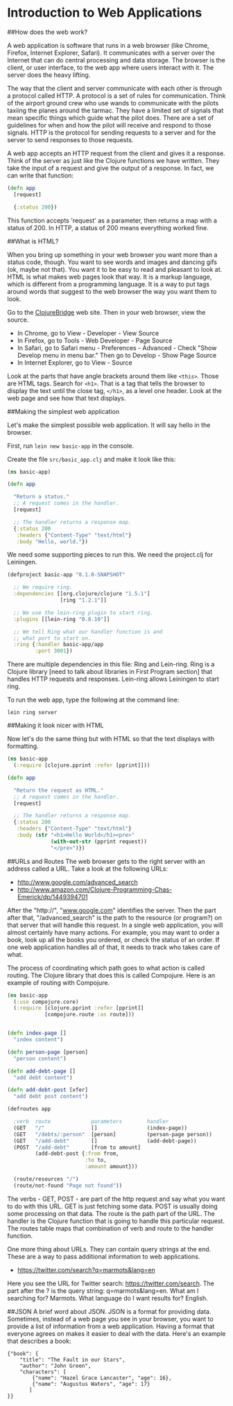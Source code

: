 Introduction to Web Applications
================================

##How does the web work?
    
A web application is software that runs in a web browser (like Chrome, Firefox, Internet Explorer, Safari). It communicates with a server over the Internet that can do central processing and data storage. The browser is the client, or user interface, to the web app where users interact with it. The server does the heavy lifting.

The way that the client and server communicate with each other is through a protocol called HTTP. A protocol is a set of rules for communication. Think of the airport ground crew who use wands to communicate with the pilots taxiing the planes around the tarmac. They have a limited set of signals that mean specific things which guide what the pilot does. There are a set of guidelines for when and how the pilot will receive and respond to those signals. HTTP is the protocol for sending requests to a server and for the server to send responses to those requests. 

A web app accepts an HTTP request from the client and gives it a response. Think of the server as just like the Clojure functions we have written. They take the input of a request and give the output of a response. In fact, we can write that function:

```clj
(defn app
  [request]

  {:status 200})
````
This function accepts 'request' as a parameter, then returns a map with a status of 200. In HTTP, a status of 200 means everything worked fine.
   

##What is HTML?

When you bring up something in your web browser you want more than a status code, though. You want to see words and images and dancing gifs (ok, maybe not that). You want it to be easy to read and pleasant to look at. HTML is what makes web pages look that way. It is a markup language, which is different from a programming language. It is a way to put tags around words that suggest to the web browser the way you want them to look. 

Go to the [ClojureBridge](http://www.clojurebridge.org/) web site. Then in your web browser, view the source.
- In Chrome, go to View - Developer - View Source
- In Firefox, go to Tools - Web Developer - Page Source
- In Safari, go to Safari menu - Preferences - Advanced - Check "Show Develop menu in menu bar." Then go to Develop - Show Page Source
- In Internet Explorer, go to View - Source 

Look at the parts that have angle brackets around them like `<this>`. Those are HTML tags. Search for `<h1>`. That is a tag that tells the browser to display the text until the close tag, `</h1>`, as a level one header. Look at the web page and see how that text displays.


##Making the simplest web application

Let's make the simplest possible web application. It will say hello in the browser.

First, run ```lein new basic-app``` in the console.

Create the file ```src/basic_app.clj``` and make it look like this:

```clj
(ns basic-app)

(defn app

  "Return a status."
  ;; A request comes in the handler.
  [request]

  ;; The handler returns a response map.
  {:status 200
   :headers {"Content-Type" "text/html"}
   :body "Hello, world."})
````

We need some supporting pieces to run this. We need the project.clj for Leiningen.

```clj
(defproject basic-app "0.1.0-SNAPSHOT"

  ;; We require ring.
  :dependencies [[org.clojure/clojure "1.5.1"]
                 [ring "1.2.1"]]

  ;; We use the lein-ring plugin to start ring.
  :plugins [[lein-ring "0.8.10"]]

  ;; We tell Ring what our handler function is and
  ;; what port to start on.
  :ring {:handler basic-app/app
         :port 3001})
````

There are multiple dependencies in this file: Ring and Lein-ring. Ring is a Clojure library [need to talk about libraries in First Program section] that handles HTTP requests and responses. Lein-ring allows Leiningen to start ring.

To run the web app, type the following at the command line:

```
lein ring server
````
 


##Making it look nicer with HTML

Now let's do the same thing but with HTML so that the text displays with formatting.

```clj
(ns basic-app
  (:require [clojure.pprint :refer [pprint]]))

(defn app

  "Return the request as HTML."
  ;; A request comes in the handler.
  [request]

  ;; The handler returns a response map.
  {:status 200
   :headers {"Content-Type" "text/html"}
   :body (str "<h1>Hello World</h1><pre>"
              (with-out-str (pprint request))
              "</pre>")})
````

##URLs and Routes
The web browser gets to the right server with an address called a URL. Take a look at the following URLs:

+ http://www.google.com/advanced_search 
+ http://www.amazon.com/Clojure-Programming-Chas-Emerick/dp/1449394701

After the "http://", "www.google.com" identifies the server. Then the part after that, "/advanced_search" is the path to the resource (or program?) on that server that will handle this request. In a single web application, you will almost certainly have many actions. For example, you may want to order a book, look up all the books you ordered, or check the status of an order. If one web application handles all of that, it needs to track who takes care of what.

The process of coordinating which path goes to what action is called routing. The Clojure library that does this is called Compojure. Here is an example of routing with Compojure.

```clj
(ns basic-app
  (:use compojure.core)
  (:require [clojure.pprint :refer [pprint]]
            [compojure.route :as route]))


(defn index-page []
  "index content")

(defn person-page [person]
  "person content")

(defn add-debt-page []
  "add debt content")

(defn add-debt-post [xfer]
  "add debt post content")

(defroutes app

  ;verb  route             parameters        handler
  (GET   "/"               []                (index-page))
  (GET   "/debts/:person"  [person]          (person-page person))
  (GET   "/add-debt"       []                (add-debt-page))
  (POST  "/add-debt"       [from to amount]
         (add-debt-post {:from from,
                         :to to,
                         :amount amount}))

  (route/resources "/")
  (route/not-found "Page not found"))

````

The verbs - GET, POST - are part of the http request and say what you want to do with this URL. GET is just fetching some data. POST is usually doing some processing on that data. The route is the path part of the URL. The handler is the Clojure function that is going to handle this particular request. The routes table maps that combination of verb and route to the handler function. 

One more thing about URLs. They can contain query strings at the end. These are a way to pass additional information to web applications.

+ https://twitter.com/search?q=marmots&lang=en

Here you see the URL for Twitter search: https://twitter.com/search. The part after the ? is the query string: q=marmots&lang=en. What am I searching for? Marmots. What language do I want results for? English.

##JSON
A brief word about JSON. JSON is a format for providing data. Sometimes, instead of a web page you see in your browser, you want to provide a list of information from a web application. Having a format that everyone agrees on makes it easier to deal with the data. Here's an example that describes a book:

```
{"book": {
    "title": "The Fault in our Stars",
    "author": "John Green",
    "characters": [
        {"name": "Hazel Grace Lancaster", "age": 16},
        {"name": "Augustus Waters", "age": 17}
       ]
}}
```

